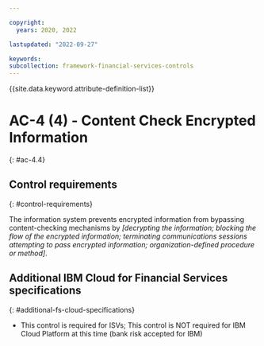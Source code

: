 ```yaml
---

copyright:
  years: 2020, 2022

lastupdated: "2022-09-27"

keywords: 
subcollection: framework-financial-services-controls
---
```


{{site.data.keyword.attribute-definition-list}}

         
# AC-4 (4) - Content Check Encrypted Information
{: #ac-4.4}

## Control requirements
{: #control-requirements}

The information system prevents encrypted information from bypassing content-checking mechanisms by _[decrypting the information; blocking the flow of the encrypted information; terminating communications sessions attempting to pass encrypted information; organization-defined procedure or method]_.

## Additional IBM Cloud for Financial Services specifications
{: #additional-fs-cloud-specifications}

- This control is required for ISVs; This control is NOT required for IBM Cloud Platform at this time (bank risk accepted for IBM)



